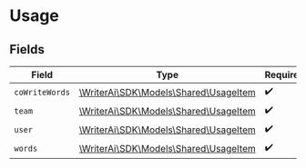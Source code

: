 # Usage


## Fields

| Field                                                                     | Type                                                                      | Required                                                                  | Description                                                               |
| ------------------------------------------------------------------------- | ------------------------------------------------------------------------- | ------------------------------------------------------------------------- | ------------------------------------------------------------------------- |
| `coWriteWords`                                                            | [\WriterAi\SDK\Models\Shared\UsageItem](../../models/shared/UsageItem.md) | :heavy_check_mark:                                                        | N/A                                                                       |
| `team`                                                                    | [\WriterAi\SDK\Models\Shared\UsageItem](../../models/shared/UsageItem.md) | :heavy_check_mark:                                                        | N/A                                                                       |
| `user`                                                                    | [\WriterAi\SDK\Models\Shared\UsageItem](../../models/shared/UsageItem.md) | :heavy_check_mark:                                                        | N/A                                                                       |
| `words`                                                                   | [\WriterAi\SDK\Models\Shared\UsageItem](../../models/shared/UsageItem.md) | :heavy_check_mark:                                                        | N/A                                                                       |